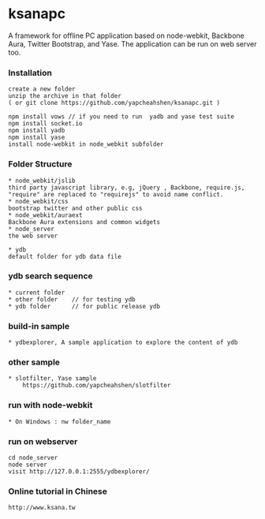 ksanapc
=======

A framework for offline PC application based on node-webkit, Backbone Aura, Twitter Bootstrap, and Yase. The application can be run on web server too.

### Installation
	create a new folder 
	unzip the archive in that folder
	( or git clone https://github.com/yapcheahshen/ksanapc.git )

	npm install vows // if you need to run  yadb and yase test suite
	npm install socket.io
	npm install yadb
	npm install yase
	install node-webkit in node_webkit subfolder

### Folder Structure
	* node_webkit/jslib
	third party javascript library, e.g, jQuery , Backbone, require.js, "require" are replaced to "requirejs" to avoid name conflict.
	* node_webkit/css
	bootstrap twitter and other public css
	* node_webkit/auraext
	Backbone Aura extensions and common widgets
	* node_server
	the web server

	* ydb
	default folder for ydb data file
	
### ydb search sequence
	* current folder  
	* other folder    // for testing ydb
	* ydb folder      // for public release ydb

### build-in sample
	* ydbexplorer, A sample application to explore the content of ydb

### other sample
	* slotfilter, Yase sample
		https://github.com/yapcheahshen/slotfilter
### run with node-webkit
	* On Windows : nw folder_name

### run on webserver
	cd node_server
	node server
	visit http://127.0.0.1:2555/ydbexplorer/
	
	
### Online tutorial in Chinese
	http://www.ksana.tw
